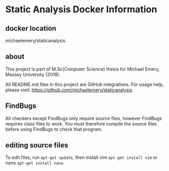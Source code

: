 # Static Analysis Docker Information

## docker location
michaelemery/staticanalysis

## about
This project is part of M.Sc(Computer Science) thesis for Michael Emery, Massey University (2018).

All README.md files in this project are GitHub integrations. For usage help, please visit:
https://github.com/michaelemery/staticanalysis

## FindBugs
All checkers except FindBugs only require source files, however FindBugs requires class files to work. You must therefore compile the source files before using FindBugs to check that program. 

## editing source files
To edit files, run `apt-get update`, then install vim `apt-get install vim` or nano `apt-get install nano`.
